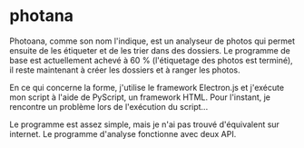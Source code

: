 # photana



Photoana, comme son nom l'indique, est un analyseur de photos qui permet ensuite de les étiqueter et de les trier dans des dossiers. Le programme de base est actuellement achevé à 60 % (l'étiquetage des photos est terminé), il reste maintenant à créer les dossiers et à ranger les photos.

En ce qui concerne la forme, j'utilise le framework Electron.js et j'exécute mon script à l'aide de PyScript, un framework HTML. Pour l'instant, je rencontre un problème lors de l'exécution du script...

Le programme est assez simple, mais je n'ai pas trouvé d'équivalent sur internet. Le programme d'analyse fonctionne avec deux API.
